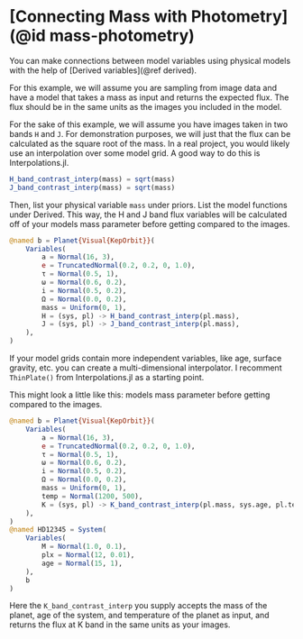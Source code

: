 #  [Connecting Mass with Photometry] (@id mass-photometry)

You can make connections between model variables using physical models with the help of [Derived variables](@ref derived).

For this example, we will assume you are sampling from image data and have a model that takes a mass as input and returns the expected flux. The flux should be in the same units as the images you included in the model.

For the sake of this example, we will assume you have images taken in two bands `H` and `J`. For demonstration purposes, we will just that the flux can be calculated as the square root of the mass. In a real project, you would likely use an interpolation over some model grid. A good way to do this is Interpolations.jl.
```julia
H_band_contrast_interp(mass) = sqrt(mass)
J_band_contrast_interp(mass) = sqrt(mass)
```

Then, list your physical variable `mass` under priors. List the model functions under Derived. This way, the H and J band flux variables will be calculated off of your models mass parameter before getting compared to the images.
```julia
@named b = Planet{Visual{KepOrbit}}(
    Variables(
        a = Normal(16, 3),
        e = TruncatedNormal(0.2, 0.2, 0, 1.0),
        τ = Normal(0.5, 1),
        ω = Normal(0.6, 0.2),
        i = Normal(0.5, 0.2),
        Ω = Normal(0.0, 0.2),
        mass = Uniform(0, 1),
        H = (sys, pl) -> H_band_contrast_interp(pl.mass),
        J = (sys, pl) -> J_band_contrast_interp(pl.mass),
    ),
)
```

If your model grids contain more independent variables, like age, surface gravity, etc. you can create a multi-dimensional interpolator. I recomment `ThinPlate()` from Interpolations.jl as a starting point.

This might look a little like this:
models mass parameter before getting compared to the images.
```julia
@named b = Planet{Visual{KepOrbit}}(
    Variables(
        a = Normal(16, 3),
        e = TruncatedNormal(0.2, 0.2, 0, 1.0),
        τ = Normal(0.5, 1),
        ω = Normal(0.6, 0.2),
        i = Normal(0.5, 0.2),
        Ω = Normal(0.0, 0.2),
        mass = Uniform(0, 1),
        temp = Normal(1200, 500),
        K = (sys, pl) -> K_band_contrast_interp(pl.mass, sys.age, pl.temp),
    ),
)
@named HD12345 = System(
    Variables(
        M = Normal(1.0, 0.1),
        plx = Normal(12, 0.01),
        age = Normal(15, 1),
    ),
    b
)
```
Here the `K_band_contrast_interp` you supply accepts the mass of the planet, age of the system, and temperature of the planet as input, and returns the flux at K band in the same units as your images.
